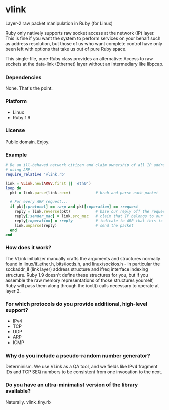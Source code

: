 vlink
=====

Layer-2 raw packet manipulation in Ruby (for Linux)

Ruby only natively supports raw socket access at the network (IP) layer.  This is fine if you want the system to perform services on your behalf such as address resolution, but those of us who want complete control have only been left with options that take us out of pure Ruby space.

This single-file, pure-Ruby class provides an alternative: Access to raw sockets at the data-link (Ethernet) layer without an intermediary like libpcap.

### Dependencies

None.  That's the point.

### Platform

* Linux
* Ruby 1.9

### License

Public domain.  Enjoy.

### Example

```ruby
# Be an ill-behaved network citizen and claim ownership of all IP addresses
# using ARP.
require_relative 'vlink.rb'

link = VLink.new(ARGV.first || 'eth0')
loop do
  pkt = link.parse(link.recv)           # brab and parse each packet

  # For every ARP request...
  if pkt[:protocol] == :arp and pkt[:operation] == :request
    reply = link.reverse(pkt)           # base our reply off the request
    reply[:sender_mac] = link.src_mac   # claim that IP belongs to our MAC
    reply[:operation] = :reply          # indicate to ARP that this is a reply
    link.unparse(reply)                 # send the packet
  end
end
```

### How does it work?

The VLink initializer manually crafts the arguments and structures normally found in linux/if_ether.h, bits/ioctls.h, and linux/sockios.h - in particular the sockaddr_ll (link layer) address structure and ifreq interface indexing structure.  Ruby 1.9 doesn't define these structures for you, but if you assemble the raw memory representations of those structures yourself, Ruby will pass them along through the ioctl() calls necessary to operate at layer 2.

### For which protocols do you provide additional, high-level support?
- IPv4
- TCP
- UDP
- ARP
- ICMP

### Why do you include a pseudo-random number generator?

Determinism.  We use VLink as a QA tool, and we fields like IPv4 fragment IDs and TCP SEQ numbers to be consistent from one invocation to the next.

### Do you have an ultra-minimalist version of the library available?

Naturally.  vlink_tiny.rb
